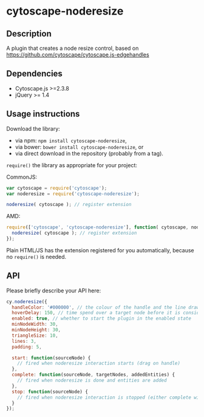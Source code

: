cytoscape-noderesize
================================================================================


## Description

A plugin that creates a node resize control, based on https://github.com/cytoscape/cytoscape.js-edgehandles


## Dependencies

 * Cytoscape.js >=2.3.8
 * jQuery >= 1.4


## Usage instructions

Download the library:
 * via npm: `npm install cytoscape-noderesize`,
 * via bower: `bower install cytoscape-noderesize`, or
 * via direct download in the repository (probably from a tag).

`require()` the library as appropriate for your project:

CommonJS:
```js
var cytoscape = require('cytoscape');
var noderesize = require('cytoscape-noderesize');

noderesize( cytoscape ); // register extension
```

AMD:
```js
require(['cytoscape', 'cytoscape-noderesize'], function( cytoscape, noderesize ){
  noderesize( cytoscape ); // register extension
});
```

Plain HTML/JS has the extension registered for you automatically, because no `require()` is needed.


## API

Please briefly describe your API here:

```js
cy.noderesize({
  handleColor: '#000000', // the colour of the handle and the line drawn from it
  hoverDelay: 150, // time spend over a target node before it is considered a target selection
  enabled: true, // whether to start the plugin in the enabled state
  minNodeWidth: 30,
  minNodeHeight: 30,
  triangleSize: 10,
  lines: 3,
  padding: 5,

  start: function(sourceNode) {
    // fired when noderesize interaction starts (drag on handle)
  },
  complete: function(sourceNode, targetNodes, addedEntities) {
    // fired when noderesize is done and entities are added
  },
  stop: function(sourceNode) {
    // fired when noderesize interaction is stopped (either complete with added edges or incomplete)
  }
});
```
